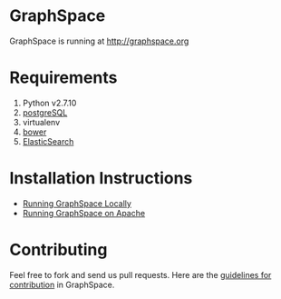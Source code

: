 GraphSpace 
================

GraphSpace is running at http://graphspace.org

Requirements
===================================
1. Python v2.7.10
2. [postgreSQL](https://github.com/Murali-group/GraphSpace/wiki/PostgreSQL-Installation)
3. virtualenv
4. [bower](https://bower.io/)
5. [ElasticSearch](https://github.com/Murali-group/GraphSpace/wiki/Steps-for-setting-up-ElasticSearch-on-AWS)

Installation Instructions
===================================

* [Running GraphSpace Locally](https://github.com/Murali-group/GraphSpace/wiki/Running-GraphSpace-locally)
* [Running GraphSpace on Apache](https://github.com/Murali-group/GraphSpace/wiki/Running-GraphSpace-on-Apache)

Contributing
=================

Feel free to fork and send us pull requests. Here are the [guidelines for contribution](https://github.com/Murali-group/GraphSpace/blob/master/CONTRIBUTING.md) in GraphSpace.
